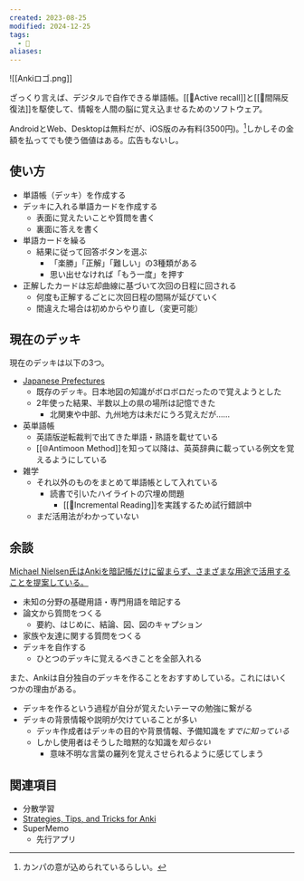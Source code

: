 ```yaml
---
created: 2023-08-25
modified: 2024-12-25
tags:
  - 🧰
aliases: 
---
```

![[Ankiロゴ.png]]

ざっくり言えば、デジタルで自作できる単語帳。[[📝Active recall]]と[[📝間隔反復法]]を駆使して、情報を人間の脳に覚え込ませるためのソフトウェア。

AndroidとWeb、Desktopは無料だが、iOS版のみ有料(3500円)。[^カンパの意]しかしその金額を払ってでも使う価値はある。広告もないし。

[^カンパの意]: カンパの意が込められているらしい。

## 使い方
- 単語帳（デッキ）を作成する
- デッキに入れる単語カードを作成する
	- 表面に覚えたいことや質問を書く
	- 裏面に答えを書く
- 単語カードを繰る
	- 結果に従って回答ボタンを選ぶ
		- 「楽勝」「正解」「難しい」の3種類がある
		- 思い出せなければ「もう一度」を押す
- 正解したカードは忘却曲線に基づいて次回の日程に回される
	- 何度も正解するごとに次回日程の間隔が延びていく
	- 間違えた場合は初めからやり直し（変更可能）

## 現在のデッキ
現在のデッキは以下の3つ。
- [Japanese Prefectures](https://ankiweb.net/shared/info/2639768625)
	- 既存のデッキ。日本地図の知識がボロボロだったので覚えようとした
	- 2年使った結果、半数以上の県の場所は記憶できた
		- 北関東や中部、九州地方は未だにうろ覚えだが……
- 英単語帳
	- 英語版逆転裁判で出てきた単語・熟語を載せている
	- [[🌐Antimoon Method]]を知って以降は、英英辞典に載っている例文を覚えるようにしている
- 雑学
	- それ以外のものをまとめて単語帳として入れている
		- 読書で引いたハイライトの穴埋め問題
			- [[📝Incremental Reading]]を実践するため試行錯誤中
	- まだ活用法がわかっていない

## 余談
[Michael Nielsen氏はAnkiを暗記帳だけに留まらず、さまざまな用途で活用することを提案している。](http://augmentingcognition.com/ltm.html)
- 未知の分野の基礎用語・専門用語を暗記する
- 論文から質問をつくる
	- 要約、はじめに、結論、図、図のキャプション
- 家族や友達に関する質問をつくる
- デッキを自作する
	- ひとつのデッキに覚えるべきことを全部入れる 

また、Ankiは自分独自のデッキを作ることをおすすめしている。これにはいくつかの理由がある。
- デッキを作るという過程が自分が覚えたいテーマの勉強に繋がる
- デッキの背景情報や説明が欠けていることが多い
	- デッキ作成者はデッキの目的や背景情報、予備知識を*すでに知っている*
	- しかし使用者はそうした暗黙的な知識を*知らない*
		- 意味不明な言葉の羅列を覚えさせられるように感じてしまう

## 関連項目
- 分散学習
- [Strategies, Tips, and Tricks for Anki](https://senrigan.io/blog/everything-i-know-strategies-tips-and-tricks-for-spaced-repetition-anki/)
- SuperMemo
	- 先行アプリ
